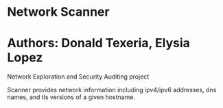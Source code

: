 # Network Scanner
# Authors: Donald Texeria, Elysia Lopez

Network Exploration and Security Auditing project

Scanner provides network information including ipv4/ipv6 addresses, dns names, and tls versions
of a given hostname.
